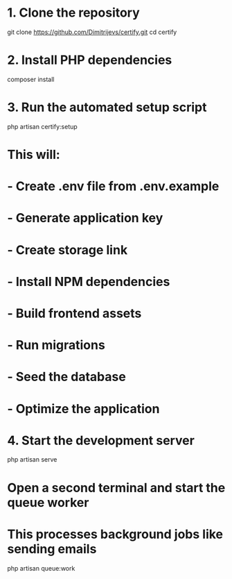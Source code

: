 # 1. Clone the repository
git clone https://github.com/Dimitrijevs/certify.git
cd certify

# 2. Install PHP dependencies
composer install

# 3. Run the automated setup script
php artisan certify:setup
# This will:
# - Create .env file from .env.example
# - Generate application key
# - Create storage link
# - Install NPM dependencies
# - Build frontend assets
# - Run migrations
# - Seed the database
# - Optimize the application

# 4. Start the development server
php artisan serve

# Open a second terminal and start the queue worker
# This processes background jobs like sending emails
php artisan queue:work